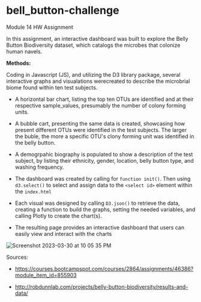 # bell_button-challenge
Module 14 HW Assignment


In this assignment, an interactive dashboard was built to explore the Belly Button Biodiversity dataset, which catalogs the microbes that colonize human navels.

**Methods:**

Coding in Javascript (JS), and utilizing the D3 library package, several interactive graphs and visualations werecreated to describe the microbrial biome found within ten test subjects.

- A horizontal bar chart, listing the top ten OTUs are identified and at their respective  sample_values, presumably the number of colony forming units.

- A bubble cart, presenting the same data is created, showcasing how present different OTUs were identified in the test subjects.  The larger the buble, the more a specific OTU's clony forming unit was identified in the belly button.

- A demogrpahic biography is populated to show a description of the test subject, by listing  their ethnicity, gender, location, belly button type, and washing frequency.

- The dashboard was created by calling for `function init()`.  Then using `d3.select()` to select and assign data to the `<select id>` element within the `index.html`

- Each visual was designed by calling `D3.json()` to retrieve the data, creating a function to build the graphs, setting the needed variables, and calling Plotly to create the chart(s).

- The resulting page provides an interactive dashboard that users can easily view and interact with the charts

![Screenshot 2023-03-30 at 10 05 35 PM](https://user-images.githubusercontent.com/119906575/229027891-3f438f52-c200-4596-94c1-f4d47f28fc9b.png)

Sources:

- https://courses.bootcampspot.com/courses/2864/assignments/46386?module_item_id=855903

- http://robdunnlab.com/projects/belly-button-biodiversity/results-and-data/

